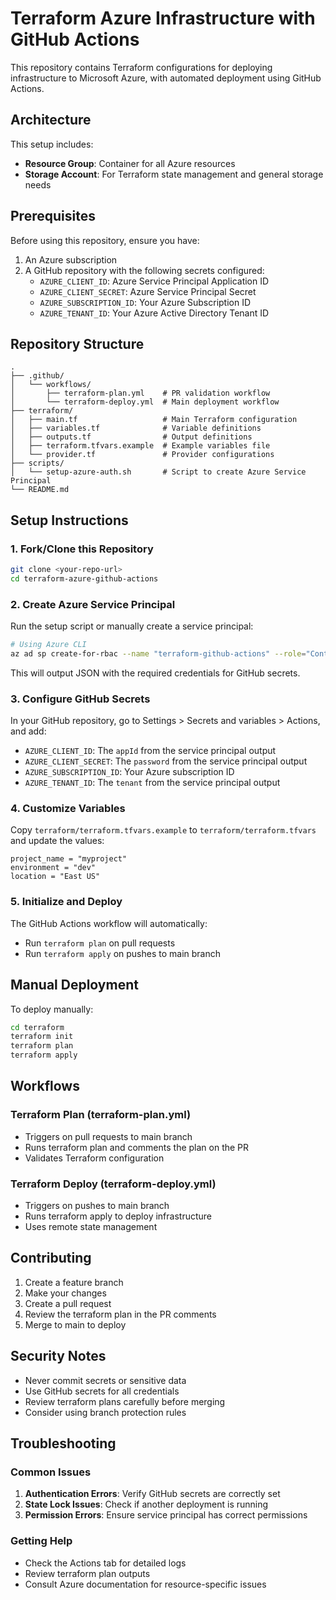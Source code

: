 # Terraform Azure Infrastructure with GitHub Actions

This repository contains Terraform configurations for deploying infrastructure to Microsoft Azure, with automated deployment using GitHub Actions.

## Architecture

This setup includes:
- **Resource Group**: Container for all Azure resources
- **Storage Account**: For Terraform state management and general storage needs

## Prerequisites

Before using this repository, ensure you have:

1. An Azure subscription
2. A GitHub repository with the following secrets configured:
   - `AZURE_CLIENT_ID`: Azure Service Principal Application ID
   - `AZURE_CLIENT_SECRET`: Azure Service Principal Secret
   - `AZURE_SUBSCRIPTION_ID`: Your Azure Subscription ID
   - `AZURE_TENANT_ID`: Your Azure Active Directory Tenant ID

## Repository Structure

```
.
├── .github/
│   └── workflows/
│       ├── terraform-plan.yml    # PR validation workflow
│       └── terraform-deploy.yml  # Main deployment workflow
├── terraform/
│   ├── main.tf                   # Main Terraform configuration
│   ├── variables.tf              # Variable definitions
│   ├── outputs.tf                # Output definitions
│   ├── terraform.tfvars.example  # Example variables file
│   └── provider.tf               # Provider configurations
├── scripts/
│   └── setup-azure-auth.sh       # Script to create Azure Service Principal
└── README.md
```

## Setup Instructions

### 1. Fork/Clone this Repository

```bash
git clone <your-repo-url>
cd terraform-azure-github-actions
```

### 2. Create Azure Service Principal

Run the setup script or manually create a service principal:

```bash
# Using Azure CLI
az ad sp create-for-rbac --name "terraform-github-actions" --role="Contributor" --scopes="/subscriptions/YOUR_SUBSCRIPTION_ID"
```

This will output JSON with the required credentials for GitHub secrets.

### 3. Configure GitHub Secrets

In your GitHub repository, go to Settings > Secrets and variables > Actions, and add:

- `AZURE_CLIENT_ID`: The `appId` from the service principal output
- `AZURE_CLIENT_SECRET`: The `password` from the service principal output  
- `AZURE_SUBSCRIPTION_ID`: Your Azure subscription ID
- `AZURE_TENANT_ID`: The `tenant` from the service principal output

### 4. Customize Variables

Copy `terraform/terraform.tfvars.example` to `terraform/terraform.tfvars` and update the values:

```hcl
project_name = "myproject"
environment = "dev"
location = "East US"
```

### 5. Initialize and Deploy

The GitHub Actions workflow will automatically:
- Run `terraform plan` on pull requests
- Run `terraform apply` on pushes to main branch

## Manual Deployment

To deploy manually:

```bash
cd terraform
terraform init
terraform plan
terraform apply
```

## Workflows

### Terraform Plan (terraform-plan.yml)
- Triggers on pull requests to main branch
- Runs terraform plan and comments the plan on the PR
- Validates Terraform configuration

### Terraform Deploy (terraform-deploy.yml)
- Triggers on pushes to main branch
- Runs terraform apply to deploy infrastructure
- Uses remote state management

## Contributing

1. Create a feature branch
2. Make your changes
3. Create a pull request
4. Review the terraform plan in the PR comments
5. Merge to main to deploy

## Security Notes

- Never commit secrets or sensitive data
- Use GitHub secrets for all credentials
- Review terraform plans carefully before merging
- Consider using branch protection rules

## Troubleshooting

### Common Issues

1. **Authentication Errors**: Verify GitHub secrets are correctly set
2. **State Lock Issues**: Check if another deployment is running
3. **Permission Errors**: Ensure service principal has correct permissions

### Getting Help

- Check the Actions tab for detailed logs
- Review terraform plan outputs
- Consult Azure documentation for resource-specific issues
